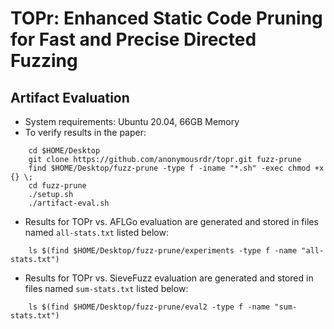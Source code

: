 # TOPr: Enhanced Static Code Pruning for Fast and Precise Directed Fuzzing


## Artifact Evaluation

- System requirements: Ubuntu 20.04, 66GB Memory
- To verify results in the paper:

```
    cd $HOME/Desktop
    git clone https://github.com/anonymousrdr/topr.git fuzz-prune
    find $HOME/Desktop/fuzz-prune -type f -iname "*.sh" -exec chmod +x {} \;
    cd fuzz-prune
    ./setup.sh
    ./artifact-eval.sh
```

- Results for TOPr vs. AFLGo evaluation are generated and stored in files named `all-stats.txt` listed below:

```
    ls $(find $HOME/Desktop/fuzz-prune/experiments -type f -name "all-stats.txt")
```

- Results  for TOPr vs. SieveFuzz evaluation are generated and stored in files named `sum-stats.txt` listed below:

```
    ls $(find $HOME/Desktop/fuzz-prune/eval2 -type f -name "sum-stats.txt")
```
